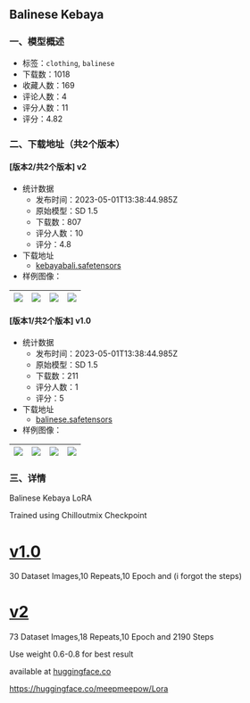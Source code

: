 ## Balinese Kebaya
### 一、模型概述

- 标签：`clothing`, `balinese`
- 下载数：1018
- 收藏人数：169
- 评论人数：4
- 评分人数：11
- 评分：4.82

### 二、下载地址（共2个版本）

#### [版本2/共2个版本] v2

- 统计数据
  - 发布时间：2023-05-01T13:38:44.985Z
  - 原始模型：SD 1.5
  - 下载数：807
  - 评分人数：10
  - 评分：4.8
- 下载地址
  - [kebayabali.safetensors](https://civitai.com/api/download/models/59760)
- 样例图像：

| <img src="https://image.civitai.com/xG1nkqKTMzGDvpLrqFT7WA/126ae052-ed5f-4b20-4c7a-4785408e0600/width=450/652296.jpeg" /> | <img src="https://image.civitai.com/xG1nkqKTMzGDvpLrqFT7WA/c8b56b63-c915-4e22-7931-2c5dbad80800/width=450/652115.jpeg" /> | <img src="https://image.civitai.com/xG1nkqKTMzGDvpLrqFT7WA/346e1401-a5a7-46bf-7a4f-d6aa6a2a4f00/width=450/652292.jpeg" /> | <img src="https://image.civitai.com/xG1nkqKTMzGDvpLrqFT7WA/bef6af45-962b-4908-c5e1-8d7d9cc6fb00/width=450/652118.jpeg" /> |
| ---- | ---- | ---- | ---- |

#### [版本1/共2个版本] v1.0

- 统计数据
  - 发布时间：2023-05-01T13:38:44.985Z
  - 原始模型：SD 1.5
  - 下载数：211
  - 评分人数：1
  - 评分：5
- 下载地址
  - [balinese.safetensors](https://civitai.com/api/download/models/43616)
- 样例图像：

| <img src="https://image.civitai.com/xG1nkqKTMzGDvpLrqFT7WA/dc519e5f-b984-4ac9-8271-dc117fe68a00/width=450/477173.jpeg" /> | <img src="https://image.civitai.com/xG1nkqKTMzGDvpLrqFT7WA/1dfa48ba-33ef-4088-4836-623bd78e4700/width=450/476834.jpeg" /> | <img src="https://image.civitai.com/xG1nkqKTMzGDvpLrqFT7WA/5e6f32ed-476e-47d9-eda4-59d5a8d14400/width=450/476839.jpeg" /> | <img src="https://image.civitai.com/xG1nkqKTMzGDvpLrqFT7WA/e3273684-c222-4f93-c94d-4fa5828dbf00/width=450/477177.jpeg" /> |
| ---- | ---- | ---- | ---- |


### 三、详情
<p>Balinese Kebaya LoRA</p><p>Trained using Chilloutmix Checkpoint</p><h1><strong><u>v1.0</u></strong></h1><p>30 Dataset Images,10 Repeats,10 Epoch and (i forgot the steps)</p><p></p><h1><strong><u>v2</u></strong></h1><p>73 Dataset Images,18 Repeats,10 Epoch and 2190 Steps</p><p></p><p>Use weight 0.6-0.8 for best result</p><p>available at <a target="_blank" rel="ugc" href="http://huggingface.co">huggingface.co</a></p><p><a target="_blank" rel="ugc" href="https://huggingface.co/meepmeepow/Lora">https://huggingface.co/meepmeepow/Lora</a></p>